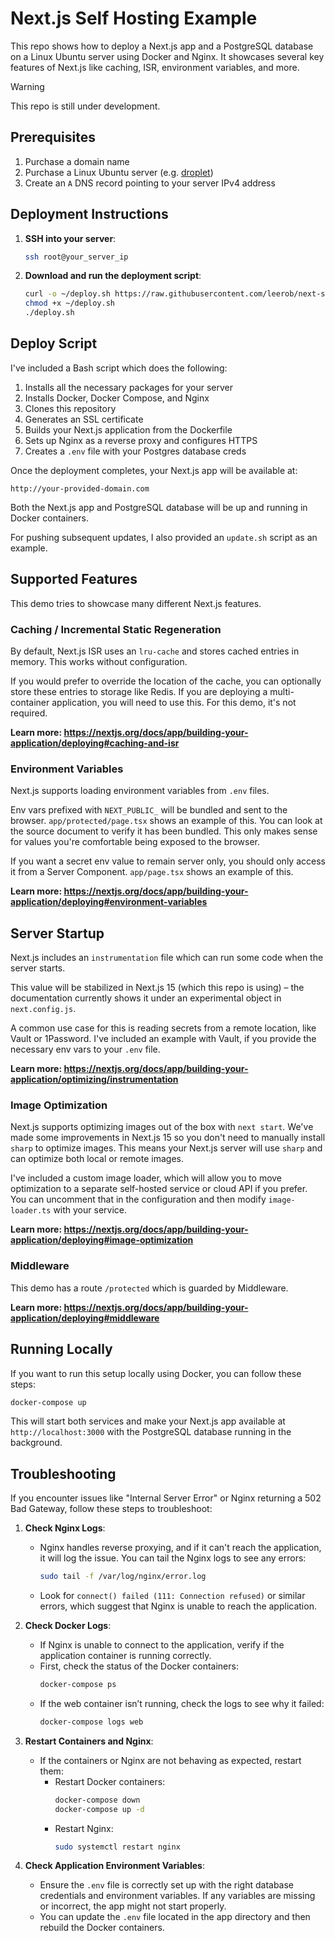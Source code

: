 # Next.js Self Hosting Example

This repo shows how to deploy a Next.js app and a PostgreSQL database on a Linux Ubuntu server using Docker and Nginx. It showcases several key features of Next.js like caching, ISR, environment variables, and more.

> [!WARNING]  
> This repo is still under development.

## Prerequisites

1. Purchase a domain name
2. Purchase a Linux Ubuntu server (e.g. [droplet](https://www.digitalocean.com/products/droplets))
3. Create an `A` DNS record pointing to your server IPv4 address

## Deployment Instructions

1. **SSH into your server**:

   ```bash
   ssh root@your_server_ip
   ```

2. **Download and run the deployment script**:

   ```bash
   curl -o ~/deploy.sh https://raw.githubusercontent.com/leerob/next-self-host/main/deploy.sh
   chmod +x ~/deploy.sh
   ./deploy.sh
   ```

## Deploy Script

I've included a Bash script which does the following:

1. Installs all the necessary packages for your server
1. Installs Docker, Docker Compose, and Nginx
1. Clones this repository
1. Generates an SSL certificate
1. Builds your Next.js application from the Dockerfile
1. Sets up Nginx as a reverse proxy and configures HTTPS
1. Creates a `.env` file with your Postgres database creds

Once the deployment completes, your Next.js app will be available at:

```
http://your-provided-domain.com
```

Both the Next.js app and PostgreSQL database will be up and running in Docker containers.

For pushing subsequent updates, I also provided an `update.sh` script as an example.

## Supported Features

This demo tries to showcase many different Next.js features.

### Caching / Incremental Static Regeneration

By default, Next.js ISR uses an `lru-cache` and stores cached entries in memory. This works without configuration.

If you would prefer to override the location of the cache, you can optionally store these entries to storage like Redis. If you are deploying a multi-container application, you will need to use this. For this demo, it's not required.

**Learn more: https://nextjs.org/docs/app/building-your-application/deploying#caching-and-isr**

### Environment Variables

Next.js supports loading environment variables from `.env` files.

Env vars prefixed with `NEXT_PUBLIC_` will be bundled and sent to the browser. `app/protected/page.tsx` shows an example of this. You can look at the source document to verify it has been bundled. This only makes sense for values you're comfortable being exposed to the browser.

If you want a secret env value to remain server only, you should only access it from a Server Component. `app/page.tsx` shows an example of this.

**Learn more: https://nextjs.org/docs/app/building-your-application/deploying#environment-variables**

## Server Startup

Next.js includes an `instrumentation` file which can run some code when the server starts.

This value will be stabilized in Next.js 15 (which this repo is using) – the documentation currently shows it under an experimental object in `next.config.js`.

A common use case for this is reading secrets from a remote location, like Vault or 1Password. I've included an example with Vault, if you provide the necessary env vars to your `.env` file.

**Learn more: https://nextjs.org/docs/app/building-your-application/optimizing/instrumentation**

### Image Optimization

Next.js supports optimizing images out of the box with `next start`. We've made some improvements in Next.js 15 so you don't need to manually install `sharp` to optimize images. This means your Next.js server will use `sharp` and can optimize both local or remote images.

I've included a custom image loader, which will allow you to move optimization to a separate self-hosted service or cloud API if you prefer. You can uncomment that in the configuration and then modify `image-loader.ts` with your service.

**Learn more: https://nextjs.org/docs/app/building-your-application/deploying#image-optimization**

### Middleware

This demo has a route `/protected` which is guarded by Middleware.

**Learn more: https://nextjs.org/docs/app/building-your-application/deploying#middleware**

## Running Locally

If you want to run this setup locally using Docker, you can follow these steps:

```bash
docker-compose up
```

This will start both services and make your Next.js app available at `http://localhost:3000` with the PostgreSQL database running in the background.

## Troubleshooting

If you encounter issues like "Internal Server Error" or Nginx returning a 502 Bad Gateway, follow these steps to troubleshoot:

1. **Check Nginx Logs**:

   - Nginx handles reverse proxying, and if it can't reach the application, it will log the issue. You can tail the Nginx logs to see any errors:
     ```bash
     sudo tail -f /var/log/nginx/error.log
     ```
   - Look for `connect() failed (111: Connection refused)` or similar errors, which suggest that Nginx is unable to reach the application.

2. **Check Docker Logs**:

   - If Nginx is unable to connect to the application, verify if the application container is running correctly.
   - First, check the status of the Docker containers:
     ```bash
     docker-compose ps
     ```
   - If the web container isn’t running, check the logs to see why it failed:
     ```bash
     docker-compose logs web
     ```

3. **Restart Containers and Nginx**:

   - If the containers or Nginx are not behaving as expected, restart them:
     - Restart Docker containers:
       ```bash
       docker-compose down
       docker-compose up -d
       ```
     - Restart Nginx:
       ```bash
       sudo systemctl restart nginx
       ```

4. **Check Application Environment Variables**:
   - Ensure the `.env` file is correctly set up with the right database credentials and environment variables. If any variables are missing or incorrect, the app might not start properly.
   - You can update the `.env` file located in the app directory and then rebuild the Docker containers.
